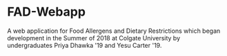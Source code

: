 # FAD-Webapp
A web application for Food Allergens and Dietary Restrictions which began development in the Summer of 2018 at Colgate University by undergraduates Priya Dhawka '19 and Yesu Carter '19.
